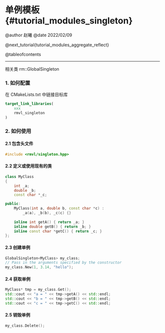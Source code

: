 单例模板 {#tutorial_modules_singleton}
============

@author 赵曦
@date 2022/02/09

@next_tutorial{tutorial_modules_aggregate_reflect}

@tableofcontents

------

相关类 rm::GlobalSingleton

### 1. 如何配置

在 CMakeLists.txt 中链接目标库
  
```cmake
target_link_libraries(
    xxx
    rmvl_singleton
)
```

### 2. 如何使用

#### 2.1 包含头文件
  
```cpp
#include <rmvl/singleton.hpp>
```
  
#### 2.2 定义或使用现有的类
  
```cpp
class MyClass
{
    int _a;
    double _b;
    const char *_c;

public:
    MyClass(int a, double b, const char *c) :
        _a(a), _b(b), _c(c) {}
    
    inline int getA() { return _a; }
    inline double getB() { return _b; }
    inline const char *getC() { return _c; }
};
```
  
#### 2.3 创建单例
  
```cpp
GlobalSingleton<MyClass> my_class;
// Pass in the arguments specified by the constructor
my_class.New(1, 3.14, "hello");
```

#### 2.4 获取单例

```cpp
MyClass* tmp = my_class.Get();
std::cout << "a = " << tmp->getA() << std::endl;
std::cout << "b = " << tmp->getB() << std::endl;
std::cout << "c = " << tmp->getC() << std::endl;
```

#### 2.5 销毁单例

```cpp
my_class.Delete();
```